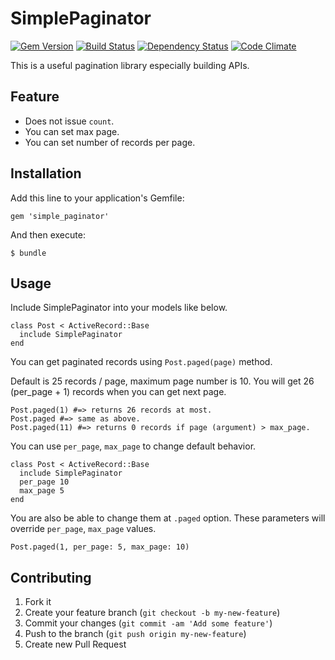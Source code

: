 # SimplePaginator

[![Gem Version](https://badge.fury.io/rb/simple_paginator.png)](http://badge.fury.io/rb/simple_paginator)
[![Build Status](https://travis-ci.org/satococoa/simple_paginator.png?branch=master)](https://travis-ci.org/satococoa/simple_paginator)
[![Dependency Status](https://gemnasium.com/satococoa/simple_paginator.png)](https://gemnasium.com/satococoa/simple_paginator)
[![Code Climate](https://codeclimate.com/github/satococoa/simple_paginator.png)](https://codeclimate.com/github/satococoa/simple_paginator)

This is a useful pagination library especially building APIs.

## Feature
- Does not issue `count`.
- You can set max page.
- You can set number of records per page.

## Installation

Add this line to your application's Gemfile:

    gem 'simple_paginator'

And then execute:

    $ bundle

## Usage

Include SimplePaginator into your models like below.

```
class Post < ActiveRecord::Base
  include SimplePaginator
end
```

You can get paginated records using `Post.paged(page)` method.

Default is 25 records / page, maximum page number is 10.
You will get 26 (per_page + 1) records when you can get next page.

```
Post.paged(1) #=> returns 26 records at most.
Post.paged #=> same as above.
Post.paged(11) #=> returns 0 records if page (argument) > max_page.
```

You can use `per_page`, `max_page` to change default behavior.

```
class Post < ActiveRecord::Base
  include SimplePaginator
  per_page 10
  max_page 5
end
```

You are also be able to change them at `.paged` option.
These parameters will override `per_page`, `max_page` values.

```
Post.paged(1, per_page: 5, max_page: 10)
```

## Contributing

1. Fork it
2. Create your feature branch (`git checkout -b my-new-feature`)
3. Commit your changes (`git commit -am 'Add some feature'`)
4. Push to the branch (`git push origin my-new-feature`)
5. Create new Pull Request
